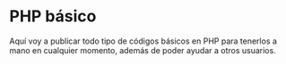 PHP básico
==========

Aquí voy a publicar todo tipo de códigos básicos en PHP para tenerlos a mano en cualquier momento, además de poder ayudar a otros usuarios.
